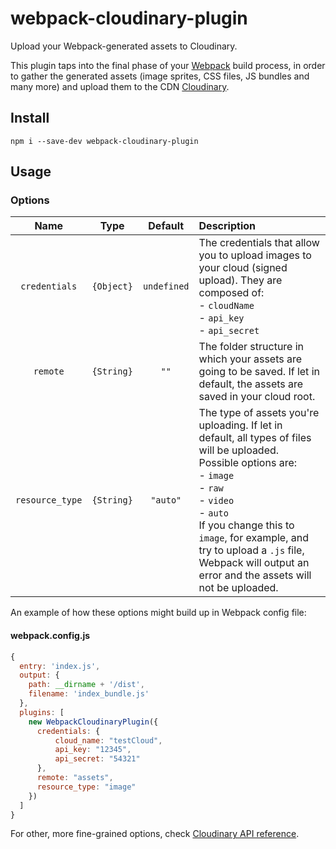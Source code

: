 # webpack-cloudinary-plugin
Upload your Webpack-generated assets to Cloudinary.

This plugin taps into the final phase of your [Webpack](http://webpack.js.org/) build process, in order to gather the generated assets (image sprites, CSS files, JS bundles and many more) and upload them to the CDN [Cloudinary](https://cloudinary.com/).

## Install
```npm i --save-dev webpack-cloudinary-plugin```

## Usage
### **Options**

| Name | Type | Default | Description |
|:----:|:----:|:-------:|:------------|
| ```credentials``` | ```{Object}``` | ```undefined``` | The credentials that allow you to upload images to your cloud (signed upload). They are composed of: <br/>- `cloudName`<br/>- `api_key`<br/>- `api_secret` |
| ```remote``` | ```{String}``` | ```""``` | The folder structure in which your assets are going to be saved. If let in default, the assets are saved in your cloud root. |
| ```resource_type``` | ```{String}``` | ```"auto"``` | The type of assets you're uploading. If let in default, all types of files will be uploaded. Possible options are:<br/>- `image`<br/>- `raw`<br/>- `video`<br/>- `auto`<br/>If you change this to `image`, for example, and try to upload a `.js` file, Webpack will output an error and the assets will not be uploaded.|

An example of how these options might build up in Webpack config file:

#### webpack.config.js
```javascript
{
  entry: 'index.js',
  output: {
    path: __dirname + '/dist',
    filename: 'index_bundle.js'
  },
  plugins: [
    new WebpackCloudinaryPlugin({
      credentials: {
          cloud_name: "testCloud",
          api_key: "12345",
          api_secret: "54321"
      },
      remote: "assets",
      resource_type: "image"
    })
  ]
}
```

For other, more fine-grained options, check [Cloudinary API reference](https://cloudinary.com/documentation/image_upload_api_reference#upload_method).
